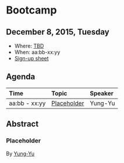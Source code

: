 <head><title>Bootcamp 2017/11</title></head>

# Bootcamp

## December 8, 2015, Tuesday

* Where: [TBD](https://t.bd/)
* When: aa:bb-xx:yy
* [Sign-up sheet](https://github.com/solvcon/seminar/issues/zeta)

## Agenda

| Time          | Topic                                 | Speaker        |
| :------------ | :------------------------------------ | :------------- |
| aa:bb - xx:yy | [Placeholder](#placeholder)           | Yung-Yu        |

## Abstract

### <a name="mesh"></a> Placeholder

By [Yung-Yu](mailto:yyc@solvcon.net)

